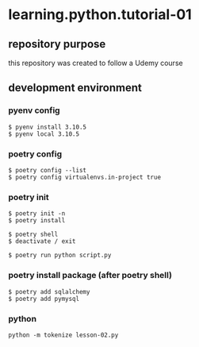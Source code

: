 # learning.python.tutorial-01

## repository purpose
this repository was created to follow a Udemy course

## development environment
### pyenv config
```
$ pyenv install 3.10.5
$ pyenv local 3.10.5
```

### poetry config
```
$ poetry config --list
$ poetry config virtualenvs.in-project true 
```

### poetry init
```
$ poetry init -n
$ poetry install

$ poetry shell
$ deactivate / exit

$ poetry run python script.py
```

### poetry install package (after poetry shell)
```
$ poetry add sqlalchemy 
$ poetry add pymysql
```

### python
```
python -m tokenize lesson-02.py
```